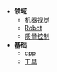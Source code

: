 <!-- /node/computerNode/computerSciences -->

* **领域**   
    * [机器视觉](./IVS/)
    * [Robot](./Robot/)
    * [质量控制](./GeometricalTolerances/)
* **基础**  
    * [cpp](./cpp/)
    * [工具](./Tool/)
